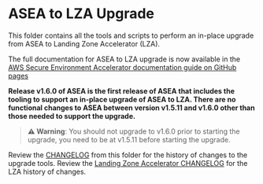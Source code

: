 # ASEA to LZA Upgrade

This folder contains all the tools and scripts to perform an in-place upgrade from ASEA to Landing Zone Accelerator (LZA).

The full documentation for ASEA to LZA upgrade is now available in the [AWS Secure Environment Accelerator documentation guide on GitHub pages](https://aws-samples.github.io/aws-secure-environment-accelerator/latest/lza-upgrade)

**Release v1.6.0 of ASEA is the first release of ASEA that includes the tooling to support an in-place upgrade of ASEA to LZA. There are no functional changes to ASEA between version v1.5.11 and v1.6.0 other than those needed to support the upgrade.**

> **⚠️ Warning**: You should not upgrade to v1.6.0 prior to starting the upgrade, you need to be at v1.5.11 before starting the upgrade.

Review the [CHANGELOG](./CHANGELOG.md) from this folder for the history of changes to the upgrade tools. Review the [Landing Zone Accelerator CHANGELOG](https://github.com/awslabs/landing-zone-accelerator-on-aws/blob/main/CHANGELOG.md) for the LZA history of changes.